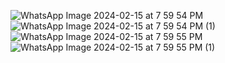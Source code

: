 ![WhatsApp Image 2024-02-15 at 7 59 54 PM](https://github.com/JorgeAAG/Facultades_uteq/assets/151756124/c630f80c-b545-4dad-b6db-11dd7539311a)
![WhatsApp Image 2024-02-15 at 7 59 54 PM (1)](https://github.com/JorgeAAG/Facultades_uteq/assets/151756124/be0cedef-e0be-451d-8dd9-b9fedcf021ff)
![WhatsApp Image 2024-02-15 at 7 59 55 PM](https://github.com/JorgeAAG/Facultades_uteq/assets/151756124/4dae4d87-feca-49ea-b1ed-fd02a0f9f621)
![WhatsApp Image 2024-02-15 at 7 59 55 PM (1)](https://github.com/JorgeAAG/Facultades_uteq/assets/151756124/6fbd5a57-01dd-45df-b800-9feaab9d5463)



